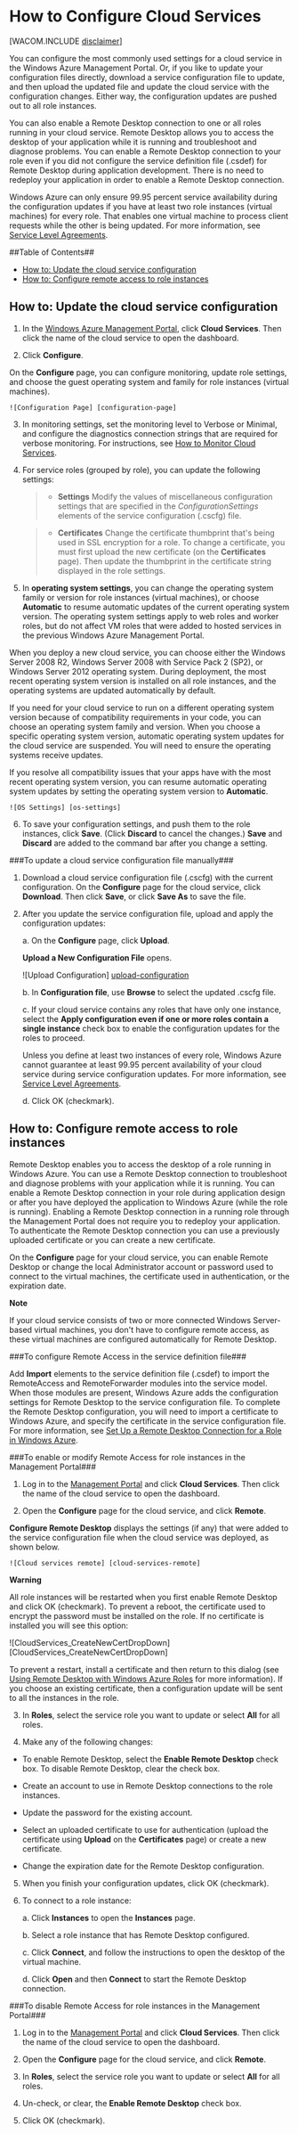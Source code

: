 <properties linkid="manage-services-how-to-configure-a-cloud-service" urlDisplayName="How to configure" pageTitle="How to configure a cloud service - Windows Azure" metaKeywords="Configuring cloud services" description="Learn how to configure cloud services in Windows Azure. Learn to update the cloud service configuration and configure remote access to role instances." metaCanonical="" services="cloud-services" documentationCenter="" title="How to Configure Cloud Services" authors=""  solutions="" writer="davidmu" manager="" editor=""  />




<h1><a id="configurecloudservice"></a>How to Configure Cloud Services</h1>

[WACOM.INCLUDE [disclaimer](../includes/disclaimer.md)]

You can configure the most commonly used settings for a cloud service in the Windows Azure Management Portal. Or, if you like to update your configuration files directly, download a service configuration file to update, and then upload the updated file and update the cloud service with the configuration changes. Either way, the configuration updates are pushed out to all role instances.

You can also enable a Remote Desktop connection to one or all roles running in your cloud service.  Remote Desktop allows you to access the desktop of your application while it is running and troubleshoot and diagnose problems.  You can enable a Remote Desktop connection to your role even if you did not configure the service definition file (.csdef) for Remote Desktop during application development.  There is no need to redeploy your application in order to enable a Remote Desktop connection.

Windows Azure can only ensure 99.95 percent service availability during the configuration updates if you have at least two role instances (virtual machines) for every role. That enables one virtual machine to process client requests while the other is being updated. For more information, see [Service Level Agreements](https://www.windowsazure.com/en-us/support/legal/sla/).

##Table of Contents##

* [How to: Update the cloud service configuration](#update)
* [How to: Configure remote access to role instances](#remoteaccess)


<h2><a id="update"></a>How to: Update the cloud service configuration</h2>

1. In the [Windows Azure Management Portal](http://manage.windowsazure.com/), click **Cloud Services**. Then click the name of the cloud service to open the dashboard.


2. Click **Configure**.

 On the **Configure** page, you can configure monitoring, update role settings, and choose the guest operating system and family for role instances (virtual machines). 

	![Configuration Page] [configuration-page]

3. In monitoring settings, set the monitoring level to Verbose or Minimal, and configure the diagnostics connection strings that are required for verbose monitoring. For instructions, see [How to Monitor Cloud Services](../how-to-monitor-a-cloud-service/).


4. For service roles (grouped by role), you can update the following settings:

	>- **Settings**   Modify the values of miscellaneous configuration settings that are specified in the *ConfigurationSettings* elements of the service configuration (.cscfg) file.
	
	>- **Certificates**   Change the certificate thumbprint that's being used in SSL encryption for a role. To change a certificate, you must first upload the new certificate (on the **Certificates** page). Then update the thumbprint in the certificate string displayed in the role settings.

5. In **operating system settings**, you can change the operating system family or version for role instances (virtual machines), or choose **Automatic** to resume automatic updates of the current operating system version. The operating system settings apply to web roles and worker roles, but do not affect VM roles that were added to hosted services in the previous Windows Azure Management Portal.

 When you deploy a new cloud service, you can choose either the Windows Server 2008 R2,  Windows Server 2008 with Service Pack 2 (SP2), or Windows Server 2012 operating system. During deployment, the most recent operating system version is installed on all role instances, and the operating systems are updated automatically by default. 

 If you need for your cloud service to run on a different operating system version because of compatibility requirements in your code, you can choose an operating system family and version. When you choose a specific operating system version, automatic operating system updates for the cloud service are suspended. You will need to ensure the operating systems receive updates.

 If you resolve all compatibility issues that your apps have with the most recent operating system version, you can resume automatic operating system updates by setting the operating system version to **Automatic**. 

	![OS Settings] [os-settings]

6. To save your configuration settings, and push them to the role instances, click **Save**. (Click **Discard** to cancel the changes.) **Save** and **Discard** are added to the command bar after you change a setting.

###To update a cloud service configuration file manually###

1. Download a cloud service configuration file (.cscfg) with the current configuration. On the **Configure** page for the cloud service, click **Download**. Then click **Save**, or click **Save As** to save the file.

2. After you update the service configuration file, upload and apply the configuration updates:

	a. On the **Configure** page, click **Upload**.
	
	**Upload a New Configuration File** opens.

	![Upload Configuration] [upload-configuration]

	b. In **Configuration file**, use **Browse** to select the updated .cscfg file.

	c. If your cloud service contains any roles that have only one instance, select the **Apply configuration even if one or more roles contain a single instance** check box to enable the configuration updates for the roles to proceed.

	Unless you define at least two instances of every role, Windows Azure cannot guarantee at least 99.95 percent availability of your cloud service during service configuration updates. For more information, see [Service Level Agreements](http://www.windowsazure.com/en-us/support/legal/sla/).

	d. Click OK (checkmark). 


<h2><a id="remoteaccess"></a>How to: Configure remote access to role instances</h2>

Remote Desktop enables you to access the desktop of a role running in Windows Azure. You can use a Remote Desktop connection to troubleshoot and diagnose problems with your application while it is running. You can enable a Remote Desktop connection in your role during application design or after you have deployed the application to Windows Azure (while the role is running).  Enabling a Remote Desktop connection in a running role through the Management Portal does not require you to redeploy your application.  To authenticate the Remote Desktop connection you can use a previously uploaded certificate or you can create a new certificate.

On the **Configure** page for your cloud service, you can enable Remote Desktop or change the local Administrator account or password used to connect to the virtual machines, the certificate used in authentication, or the expiration date.

<div class="dev-callout"> 
<b>Note</b> 
<p>If your cloud service consists of two or more connected Windows Server-based virtual machines, you don't have to configure remote access, as these virtual machines are configured automatically for Remote Desktop.</p> 
</div>


###To configure Remote Access in the service definition file###

Add **Import** elements to the service definition file (.csdef) to import the RemoteAccess and RemoteForwarder modules into the service model. When those modules are present, Windows Azure adds the configuration settings for Remote Desktop to the service configuration file. To complete the Remote Desktop configuration, you will need to import a certificate to Windows Azure, and specify the certificate in the service configuration file. For more information, see [Set Up a Remote Desktop Connection for a Role in Windows Azure][].

###To enable or modify Remote Access for role instances in the Management Portal###

1. Log in to the [Management Portal](http://manage.windowsazure.com/) and click **Cloud Services**. Then click the name of the cloud service to open the dashboard.

2. Open the **Configure** page for the cloud service, and click **Remote**.

 **Configure Remote Desktop** displays the settings (if any) that were added to the service configuration file when the cloud service was deployed, as shown below.

	![Cloud services remote] [cloud-services-remote] 

 <div class="dev-callout"> 
    <b>Warning</b> 
    <p>All role instances will be restarted when you first enable Remote Desktop and click OK (checkmark). To prevent a reboot, the certificate used to encrypt the password must be installed on the role. If no certificate is installed you will see this option:	
    </p> 
	![CloudServices_CreateNewCertDropDown] [CloudServices_CreateNewCertDropDown]
    </div>

 To prevent a restart, install a certificate and then return to this dialog (see [Using Remote Desktop with Windows Azure Roles][] for more information). If you choose an existing certificate, then a configuration update will be sent to all the instances in the role.

3. In **Roles**, select the service role you want to update or select **All** for all roles.

4. Make any of the following changes:

- To enable Remote Desktop, select the **Enable Remote Desktop** check box. To disable Remote Desktop, clear the check box.

- Create an account to use in Remote Desktop connections to the role instances.

- Update the password for the existing account.

- Select an uploaded certificate to use for authentication (upload the certificate using **Upload** on the **Certificates** page) or create a new certificate. 

- Change the expiration date for the Remote Desktop configuration.

5. When you finish your configuration updates, click OK (checkmark).

6. To connect to a role instance:

	a. Click **Instances** to open the **Instances** page.

	b. Select a role instance that has Remote Desktop configured.

	c. Click **Connect**, and follow the instructions to open the desktop of the virtual machine. 

	d. Click **Open** and then **Connect** to start the Remote Desktop connection.

###To disable Remote Access for role instances in the Management Portal###

1. Log in to the [Management Portal](http://manage.windowsazure.com/) and click **Cloud Services**. Then click the name of the cloud service to open the dashboard.

2. Open the **Configure** page for the cloud service, and click **Remote**.

3. In **Roles**, select the service role you want to update or select **All** for all roles.

4. Un-check, or clear, the **Enable Remote Desktop** check box.

5. Click OK (checkmark).

[Set Up a Remote Desktop Connection for a Role in Windows Azure]: http://msdn.microsoft.com/en-us/library/windowsazure/hh124107.aspx

[Using Remote Desktop with Windows Azure Roles]: http://msdn.microsoft.com/en-us/library/windowsazure/gg443832.aspx

[configuration-page]: ./media/cloud-services-how-to-configure/CloudServices_ConfigurePage1.png
[os-settings]: ./media/cloud-services-how-to-configure/CloudServices_ConfigurePage_OSSettings.png
[upload-configuration]: ./media/cloud-services-how-to-configure/CloudServices_UploadConfigFile.png
[cloud-services-remote]: ./media/cloud-services-how-to-configure/CloudServices_Remote.png
[CloudServices_CreateNewCertDropDown]: ./media/cloud-services-how-to-configure/CloudServices_CreateNewCertDropDown.png